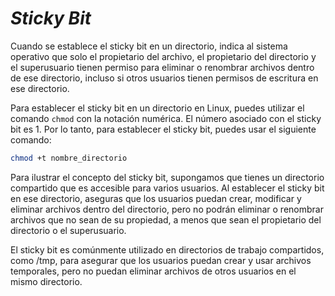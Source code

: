 # ***Sticky Bit***
Cuando se establece el sticky bit en un directorio, indica al sistema operativo que solo el propietario del archivo, el propietario del directorio y el superusuario tienen permiso para eliminar o renombrar archivos dentro de ese directorio, incluso si otros usuarios tienen permisos de escritura en ese directorio.

Para establecer el sticky bit en un directorio en Linux, puedes utilizar el comando `chmod` con la notación numérica. El número asociado con el sticky bit es 1. Por lo tanto, para establecer el sticky bit, puedes usar el siguiente comando:

```bash
chmod +t nombre_directorio
```

Para ilustrar el concepto del sticky bit, supongamos que tienes un directorio compartido que es accesible para varios usuarios. Al establecer el sticky bit en ese directorio, aseguras que los usuarios puedan crear, modificar y eliminar archivos dentro del directorio, pero no podrán eliminar o renombrar archivos que no sean de su propiedad, a menos que sean el propietario del directorio o el superusuario.

El sticky bit es comúnmente utilizado en directorios de trabajo compartidos, como /tmp, para asegurar que los usuarios puedan crear y usar archivos temporales, pero no puedan eliminar archivos de otros usuarios en el mismo directorio.